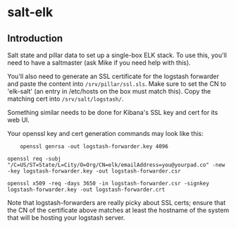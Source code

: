 # salt-elk

## Introduction

Salt state and pillar data to set up a single-box ELK stack. To use this, you'll need to have a saltmaster (ask Mike if you need help with this).

You'll also need to generate an SSL certificate for the logstash forwarder and paste the content into `/srv/pillar/ssl.sls`. Make sure to set the CN to 'elk-salt' (an entry in /etc/hosts on the box must match this). Copy the matching cert into `/srv/salt/logstash/`.

Something similar needs to be done for Kibana's SSL key and cert for its web UI.

Your openssl key and cert generation commands may look like this:

        openssl genrsa -out logstash-forwarder.key 4096

    openssl req -subj "/C=US/ST=State/L=City/O=Org/CN=elk/emailAddress=you@yourpad.co" -new -key logstash-forwarder.key -out logstash-forwarder.csr

    openssl x509 -req -days 3650 -in logstash-forwarder.csr -signkey logstash-forwarder.key -out logstash-forwarder.crt

Note that logstash-forwarders are really picky about SSL certs; ensure that the CN of the certificate above matches at least the hostname of the system that will be hosting your logstash server.
